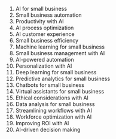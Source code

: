 1. AI for small business
2. Small business automation
3. Productivity with AI
4. AI process optimization
5. AI customer experience
6. Small business efficiency
7. Machine learning for small business
8. Small business management with AI
9. AI-powered automation
10. Personalization with AI
11. Deep learning for small business
12. Predictive analytics for small business
13. Chatbots for small business
14. Virtual assistants for small business
15. Ethical considerations with AI
16. Data analysis for small business
17. Streamlining workflows with AI
18. Workforce optimization with AI
19. Improving ROI with AI
20. AI-driven decision making
